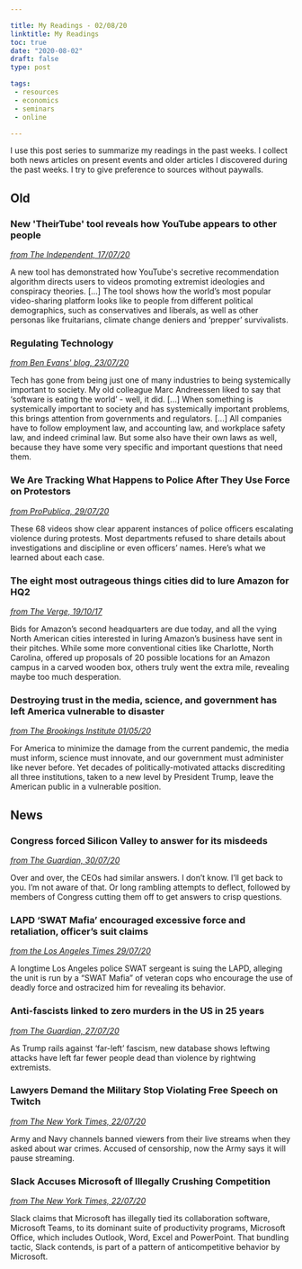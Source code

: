 ```yaml
---

title: My Readings - 02/08/20
linktitle: My Readings
toc: true
date: "2020-08-02"
draft: false
type: post

tags:
 - resources
 - economics
 - seminars
 - online

---
```


I use this post series to summarize my readings in the past weeks. I collect both news articles on present events and older articles I discovered during the past weeks. I try to give preference to sources without paywalls.

## Old

### New 'TheirTube' tool reveals how YouTube appears to other people

[*from The Independent, 17/07/20*](https://www.independent.co.uk/life-style/gadgets-and-tech/news/youtube-bias-algorithm-theirtube-mozilla-conspiracy-theory-videos-a9624936.html)

A new tool has demonstrated how YouTube's secretive recommendation algorithm directs users to videos promoting extremist ideologies and conspiracy theories. [...] The tool shows how the world’s most popular video-sharing platform looks like to people from different political demographics, such as conservatives and liberals, as well as other personas like fruitarians, climate change deniers and ‘prepper’ survivalists.

### Regulating Technology

[*from Ben Evans' blog, 23/07/20*](https://www.ben-evans.com/benedictevans/2020/7/23/regulating-technology)

Tech has gone from being just one of many industries to being systemically important to society. My old colleague Marc Andreessen liked to say that ‘software is eating the world’ - well, it did. [...] When something is systemically important to society and has systemically important problems, this brings attention from governments and regulators. [...] All companies have to follow employment law, and accounting law, and workplace safety law, and indeed criminal law. But some also have their own laws as well, because they have some very specific and important questions that need them. 

### We Are Tracking What Happens to Police After They Use Force on Protestors

[*from ProPublica, 29/07/20*](https://projects.propublica.org/protest-police-videos/)

These 68 videos show clear apparent instances of police officers escalating violence during protests. Most departments refused to share details about investigations and discipline or even officers’ names. Here’s what we learned about each case.

### The eight most outrageous things cities did to lure Amazon for HQ2

[*from The Verge, 19/10/17*](https://www.theverge.com/2017/10/19/16504042/amazon-hq2-second-headquarters-most-funny-crazy-pitches-proposals-stonecrest-new-york)

Bids for Amazon’s second headquarters are due today, and all the vying North American cities interested in luring Amazon’s business have sent in their pitches. While some more conventional cities like Charlotte, North Carolina, offered up proposals of 20 possible locations for an Amazon campus in a carved wooden box, others truly went the extra mile, revealing maybe too much desperation.

### Destroying trust in the media, science, and government has left America vulnerable to disaster

[*from The Brookings Institute 01/05/20*](https://www.brookings.edu/blog/fixgov/2020/05/01/destroying-trust-in-the-media-science-and-government-has-left-america-vulnerable-to-disaster/)

For America to minimize the damage from the current pandemic, the media must inform, science must innovate, and our government must administer like never before. Yet decades of politically-motivated attacks discrediting all three institutions, taken to a new level by President Trump, leave the American public in a vulnerable position.



## News

### Congress forced Silicon Valley to answer for its misdeeds

[*from The Guardian, 30/07/20*](https://www.theguardian.com/commentisfree/2020/jul/30/congress-forced-silicon-valley-to-answer-for-its-misdeeds-it-was-a-glorious-sight)

Over and over, the CEOs had similar answers. I don’t know. I’ll get back to you. I’m not aware of that. Or long rambling attempts to deflect, followed by members of Congress cutting them off to get answers to crisp questions. 

### LAPD ‘SWAT Mafia’ encouraged excessive force and retaliation, officer’s suit claims

[*from the Los Angeles Times 29/07/20*](https://www.latimes.com/california/story/2020-07-29/lapd-swat-unit-controlled-by-swat-mafia-that-encourages-deadly-shootings-sergeant-lawsuit-alleges)

A longtime Los Angeles police SWAT sergeant is suing the LAPD, alleging the unit is run by a “SWAT Mafia” of veteran cops who encourage the use of deadly force and ostracized him for revealing its behavior.

### Anti-fascists linked to zero murders in the US in 25 years

[*from The Guardian, 27/07/20*](https://www.theguardian.com/world/2020/jul/27/us-rightwing-extremists-attacks-deaths-database-leftwing-antifa)

As Trump rails against ‘far-left’ fascism, new database shows leftwing attacks have left far fewer people dead than violence by rightwing extremists.

### Lawyers Demand the Military Stop Violating Free Speech on Twitch

[*from The New York Times, 22/07/20*](https://www.nytimes.com/2020/07/22/style/army-gamers-war-crimes-first-amendment.html)

Army and Navy channels banned viewers from their live streams when they asked about war crimes. Accused of censorship, now the Army says it will pause streaming.

### Slack Accuses Microsoft of Illegally Crushing Competition

[*from The New York Times, 22/07/20*](https://www.nytimes.com/2020/07/22/technology/slack-microsoft-antitrust.html)

Slack claims that Microsoft has illegally tied its collaboration software, Microsoft Teams, to its dominant suite of productivity programs, Microsoft Office, which includes Outlook, Word, Excel and PowerPoint. That bundling tactic, Slack contends, is part of a pattern of anticompetitive behavior by Microsoft.



